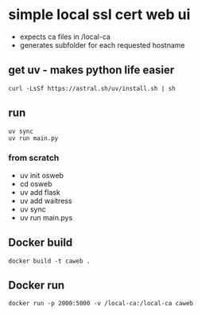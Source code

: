 # simple local ssl cert web ui
* expects ca files in /local-ca
* generates subfolder for each requested hostname

## get uv - makes python life easier
```
curl -LsSf https://astral.sh/uv/install.sh | sh
```

## run
```
uv sync
uv run main.py
```

### from scratch
- uv init osweb
- cd osweb
- uv add flask
- uv add waitress
- uv sync
- uv run main.pys

## Docker build
```
docker build -t caweb .
```

## Docker run
```
docker run -p 2000:5000 -v /local-ca:/local-ca caweb
```
